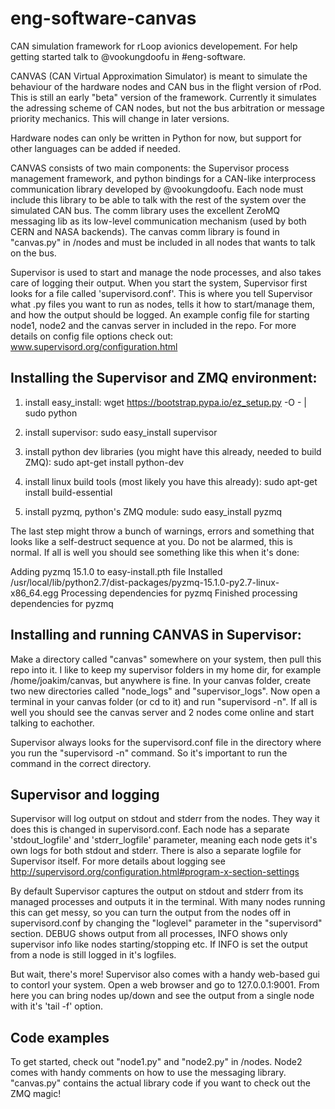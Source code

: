# eng-software-canvas
CAN simulation framework for rLoop avionics developement.
For help getting started talk to @vookungdoofu in #eng-software.


CANVAS (CAN Virtual Approximation Simulator) is meant to simulate the behaviour of the hardware nodes and CAN bus in the flight version of rPod. This is still an early "beta" version of the framework. Currently it simulates the adressing scheme of CAN nodes, but not the bus arbitration or message priority mechanics. This will change in later versions.


Hardware nodes can only be written in Python for now, but support for other languages can be added if needed.


CANVAS consists of two main components: the Supervisor process management framework, and python bindings for a CAN-like interprocess communication library developed by @vookungdoofu. Each node must include this library to be able to talk with the rest of the system over the simulated CAN bus. The comm library uses the excellent ZeroMQ messaging lib as its low-level communication mechanism (used by both CERN and NASA backends). The canvas comm library is found in "canvas.py" in /nodes and must be included in all nodes that wants to talk on the bus. 

Supervisor is used to start and manage the node processes, and also takes care of logging their output. When you start the system, Supervisor first looks for a file called 'supervisord.conf'. This is where you tell Supervisor what .py files you want to run as nodes, tells it how to start/manage them, and how the output should be logged. An example config file for starting node1, node2 and the canvas server in included in the repo. For more details on config file options check out: www.supervisord.org/configuration.html


## Installing the Supervisor and ZMQ environment:

1. install easy_install:
wget https://bootstrap.pypa.io/ez_setup.py -O - | sudo python

2. install supervisor:
sudo easy_install supervisor

3. install python dev libraries (you might have this already, needed to build ZMQ):
sudo apt-get install python-dev

4. install linux build tools (most likely you have this already):
sudo apt-get install build-essential

5. install pyzmq, python's ZMQ module:
sudo easy_install pyzmq

The last step might throw a bunch of warnings, errors and something that looks like a self-destruct sequence at you. Do not be alarmed, this is normal.
If all is well you should see something like this when it's done:

Adding pyzmq 15.1.0 to easy-install.pth file
Installed /usr/local/lib/python2.7/dist-packages/pyzmq-15.1.0-py2.7-linux-x86_64.egg
Processing dependencies for pyzmq
Finished processing dependencies for pyzmq

## Installing and running CANVAS in Supervisor:

Make a directory called "canvas" somewhere on your system, then pull this repo into it. I like to keep my supervisor folders in my home dir, for example /home/joakim/canvas, but anywhere is fine. In your canvas folder, create two new directories called "node_logs" and "supervisor_logs". Now open a terminal in your canvas folder (or cd to it) and run "supervisord -n". If all is well you should see the canvas server and 2 nodes come online and start talking to eachother.

Supervisor always looks for the supervisord.conf file in the directory where you run the "supervisord -n" command. So it's important to run the command in the correct directory. 

## Supervisor and logging

Supervisor will log output on stdout and stderr from the nodes. They way it does this is changed in supervisord.conf. Each node has a separate 'stdout_logfile' and 'stderr_logfile' parameter, meaning each node gets it's own logs for both stdout and stderr. There is also a separate logfile for Supervisor itself. For more details about logging see http://supervisord.org/configuration.html#program-x-section-settings

By default Supervisor captures the output on stdout and stderr from its managed processes and outputs it in the terminal. With many nodes running this can get messy, so you can turn the output from the nodes off in supervisord.conf by changing the "loglevel" parameter in the "supervisord" section. DEBUG shows output from all processes, INFO shows only supervisor info like nodes starting/stopping etc. If INFO is set the output from a node is still logged in it's logfiles.

But wait, there's more! Supervisor also comes with a handy web-based gui to contorl your system. Open a web browser and go to 127.0.0.1:9001. From here you can bring nodes up/down and see the output from a single node with it's 'tail -f' option.

## Code examples

To get started, check out "node1.py" and "node2.py" in /nodes. Node2 comes with handy comments on how to use the messaging library. "canvas.py" contains the actual library code if you want to check out the ZMQ magic!
